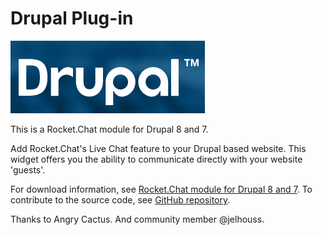 # Drupal Plug-in

[![](https://raw.githubusercontent.com/Sing-Li/bbug/master/images/drupal.png)](https://www.drupal.org/)

This is a Rocket.Chat module for Drupal 8 and 7.

Add Rocket.Chat's Live Chat feature to your Drupal based website. This widget offers you the ability to communicate directly with your website 'guests'.

For download information, see [Rocket.Chat module for Drupal 8 and 7](https://www.drupal.org/project/rocket_chat). To contribute to the source code, see [GitHub repository](https://github.com/jelhouss/rocket_chat).

Thanks to Angry Cactus. And community member @jelhouss.
